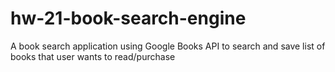 # hw-21-book-search-engine
A book search application using Google Books API to search and save list of books that user wants to read/purchase
